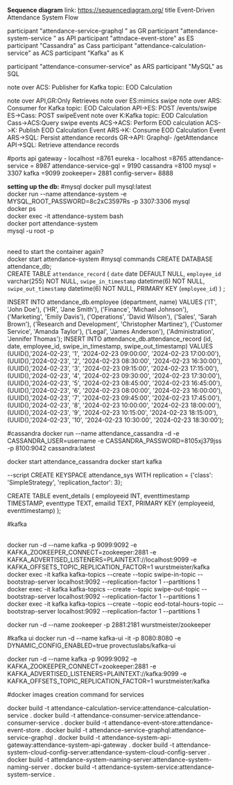 **Sequence diagram**
link: https://sequencediagram.org/
title Event-Driven Attendance System Flow

participant "attendance-service-graphql " as GR
participant "attendance-system-service " as API
participant "attndace-event-store" as ES
participant "Cassandra" as Cass
participant "attendance-calculation-service" as ACS
participant "Kafka" as K

participant "attendance-consumer-service" as ARS
participant "MySQL" as SQL

note over ACS: Publisher for Kafka topic: EOD Calculation

note over API,GR:Only Retrieves
note over ES:mimics swipe
note over ARS: Consumer for Kafka topic: EOD Calculation
API->ES: POST /events/swipe
ES->Cass: POST swipeEvent
note over K:Kafka topic: EOD Calculation
Cass->ACS:Query swipe events
ACS->ACS: Perform EOD calculation
ACS->K: Publish EOD Calculation Event
ARS->K: Consume EOD Calculation Event
ARS->SQL: Persist attendance records
GR->API: Graphql- /getAttendance
API->SQL: Retrieve attendance records





#ports
api gateway - localhost =8761
eureka - localhost =8765
attendance-service = 8987
attendance-service-gql = 9190
cassandra =8100
mysql = 3307
kafka =9099
zookeeper= 2881
config-server= 8888

**setting up the db:**
#mysql
docker pull mysql:latest
\
docker run --name attendance-system -e MYSQL_ROOT_PASSWORD=8c2xC3597Rs -p 3307:3306 mysql
\
docker ps
\
docker exec -it attendance-system bash
\
docker port attendance-system 
\
mysql -u root -p

\
need to start the container again?\
docker start attendance-system
#mysql commands
CREATE DATABASE attendance_db;
\
CREATE TABLE `attendance_record` (
  `date` date DEFAULT NULL,
  `employee_id` varchar(255) NOT NULL,
  `swipe_in_timestamp` datetime(6) NOT NULL,
  `swipe_out_timestamp` datetime(6) NOT NULL,
  PRIMARY KEY (`employee_id`)
) ;

INSERT INTO attendance_db.employee (department, name) VALUES
('IT', 'John Doe'),
('HR', 'Jane Smith'),
('Finance', 'Michael Johnson'),
('Marketing', 'Emily Davis'),
('Operations', 'David Wilson'),
('Sales', 'Sarah Brown'),
('Research and Development', 'Christopher Martinez'),
('Customer Service', 'Amanda Taylor'),
('Legal', 'James Anderson'),
('Administration', 'Jennifer Thomas');
INSERT INTO attendance_db.attendance_record (id, date, employee_id, swipe_in_timestamp, swipe_out_timestamp) VALUES
(UUID(),'2024-02-23', '1', '2024-02-23 09:00:00', '2024-02-23 17:00:00'),
(UUID(),'2024-02-23', '2', '2024-02-23 08:30:00', '2024-02-23 16:30:00'),
(UUID(),'2024-02-23', '3', '2024-02-23 09:15:00', '2024-02-23 17:15:00'),
(UUID(),'2024-02-23', '4', '2024-02-23 09:30:00', '2024-02-23 17:30:00'),
(UUID(),'2024-02-23', '5', '2024-02-23 08:45:00', '2024-02-23 16:45:00'),
(UUID(),'2024-02-23', '6', '2024-02-23 08:00:00', '2024-02-23 16:00:00'),
(UUID(),'2024-02-23', '7', '2024-02-23 09:45:00', '2024-02-23 17:45:00'),
(UUID(),'2024-02-23', '8', '2024-02-23 10:00:00', '2024-02-23 18:00:00'),
(UUID(),'2024-02-23', '9', '2024-02-23 10:15:00', '2024-02-23 18:15:00'),
(UUID(),'2024-02-23', '10', '2024-02-23 10:30:00', '2024-02-23 18:30:00');


#cassandra
docker run --name attendance_cassandra -d -e CASSANDRA_USER=username -e CASSANDRA_PASSWORD=8105xj379jss -p 8100:9042 cassandra:latest

docker start attendance_cassandra
docker start kafka

--script
CREATE KEYSPACE attendance_sys WITH replication = {'class': 'SimpleStrategy', 'replication_factor': 3};

CREATE TABLE event_details (
    employeeid INT,
    eventtimestamp TIMESTAMP,
    eventtype TEXT,
    emailid TEXT,
    PRIMARY KEY (employeeid, eventtimestamp)
);

#kafka

\
docker run -d --name kafka -p 9099:9092 -e KAFKA_ZOOKEEPER_CONNECT=zookeeper:2881 -e KAFKA_ADVERTISED_LISTENERS=PLAINTEXT://localhost:9099 -e KAFKA_OFFSETS_TOPIC_REPLICATION_FACTOR=1 wurstmeister/kafka
\
docker exec -it kafka kafka-topics --create --topic swipe-in-topic --bootstrap-server localhost:9092 --replication-factor 1 --partitions 1
\
docker exec -it kafka kafka-topics --create --topic swipe-out-topic --bootstrap-server localhost:9092 --replication-factor 1 --partitions 1
\
docker exec -it kafka kafka-topics --create --topic eod-total-hours-topic --bootstrap-server localhost:9092 --replication-factor 1 --partitions 1

docker run -d --name zookeeper -p 2881:2181 wurstmeister/zookeeper

#kafka ui
docker run -d --name kafka-ui -it -p 8080:8080 -e DYNAMIC_CONFIG_ENABLED=true provectuslabs/kafka-ui

docker run -d --name kafka -p 9099:9092   -e KAFKA_ZOOKEEPER_CONNECT=zookeeper:2881   -e KAFKA_ADVERTISED_LISTENERS=PLAINTEXT://kafka:9099   -e KAFKA_OFFSETS_TOPIC_REPLICATION_FACTOR=1   wurstmeister/kafka


#docker images creation command for services

docker build -t attendance-calculation-service:attendance-calculation-service .
docker build -t attendance-consumer-service:attendance-consumer-service .
docker build -t attendance-event-store:attendance-event-store .
docker build -t attendance-service-graphql:attendance-service-graphql .
docker build -t attendance-system-api-gateway:attendance-system-api-gateway .
docker build -t attendance-system-cloud-config-server:attendance-system-cloud-config-server .
docker build -t attendance-system-naming-server:attendance-system-naming-server .
docker build -t attendance-system-service:attendance-system-service .